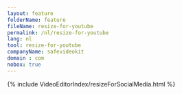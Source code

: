 ```yaml
---
layout: feature
folderName: feature
fileName: resize-for-youtube
permalink: /nl/resize-for-youtube
lang: nl
tool: resize-for-youtube
companyName: safevideokit
domain : com
nobox: true
---
```


{% include VideoEditorIndex/resizeForSocialMedia.html %}

   